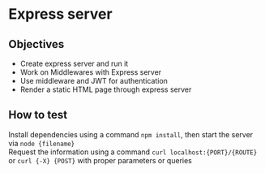 # Express server

## Objectives
- Create express server and run it
- Work on Middlewares with Express server
- Use middleware and JWT for authentication
- Render a static HTML page through express server

## How to test
Install dependencies using a command `npm install`, then start the server via `node {filename}` <br>
Request the information using a command `curl localhost:{PORT}/{ROUTE}` or `curl {-X} {POST}` with proper parameters or queries